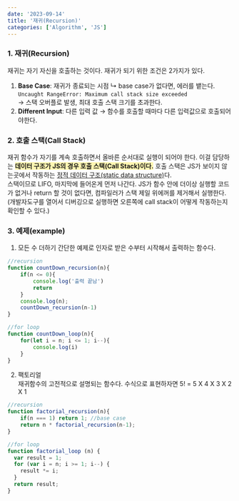 ```yaml
---
date: '2023-09-14'
title: '재귀(Recursion)'
categories: ['Algorithm', 'JS']
---
```


### 1. 재귀(Recursion)

재귀는 자기 자신을 호출하는 것이다. 재귀가 되기 위한 조건은 2가지가 있다. <br/>

1. <b>Base Case</b>: 재귀가 종료되는 시점
   ↳ base case가 없다면, 에러를 뱉는다. <br/>
   `Uncaught RangeError: Maximum call stack size exceeded` <br/> → 스택 오버플로 발생, 최대 호출 스택 크기를 초과한다.
2. <b>Different Input</b>: 다른 입력 값 &rarr; 함수를 호출할 때마다 다른 입력값으로 호출되어야한다.

### 2. 호출 스택(Call Stack)

재귀 함수가 자기를 계속 호출하면서 올바른 순서대로 실행이 되어야 한다. 이걸 담당하는 <span style='background-color: #fff5b1; font-weight: 700'> 데이터 구조가 JS의 경우 호출 스택(Call Stack)이다.</span> 호출 스택은 JS가 보이지 않는곳에서 작동하는 <u>정적 데이터 구조(static data structure)</u>다. <br/>스택이므로 LIFO, 마지막에 들어온게 먼저 나간다. JS가 함수 안에 더이상 실행할 코드가 없거나 return 할 것이 없다면, 컴파일러가 스택 제일 위에꺼를 제거해서 실행한다. (개발자도구를 열어서 디버깅으로 실행하면 오른쪽에 call stack이 어떻게 작동하는지 확인할 수 있다.)

### 3. 예제(example)

1. 모든 수 더하기
   간단한 예제로 인자로 받은 수부터 시작해서 출력하는 함수다.

```javaScript
//recursion
function countDown_recursion(n){
    if(n <= 0){
        console.log('출력 끝남')
        return
    }
    console.log(n);
    countDown_recursion(n-1)
}

//for loop
function countDown_loop(n){
    for(let i = n; i <= 1; i--){
        console.log(i)
    }
}
```

2. 팩토리얼 <br/>
   재귀함수의 고전적으로 설명되는 함수다. 수식으로 표현하자면 5! = 5 X 4 X 3 X 2 X 1

```javaScript
//recursion
function factorial_recursion(n){
    if(n === 1) return 1; //base case
    return n * factorial_recursion(n-1);
}

//for loop
function factorial_loop (n) {
  var result = 1;
  for (var i = n; i >= 1; i--) {
    result *= i;
  }
  return result;
}

```
